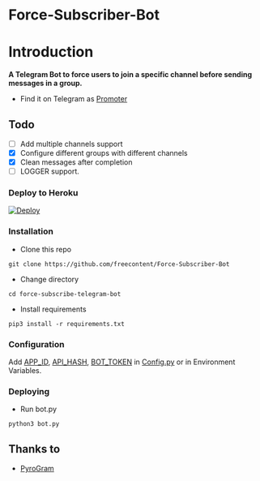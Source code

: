 # Force-Subscriber-Bot

# Introduction
**A Telegram Bot to force users to join a specific channel before sending messages in a group.**
- Find it on Telegram as [Promoter](https://t.me/Force_Subscriber_V1_Bot)

## Todo
- [ ] Add multiple channels support
- [X] Configure different groups with different channels
- [X] Clean messages after completion
- [ ] LOGGER support.

### Deploy to Heroku
[![Deploy](https://www.herokucdn.com/deploy/button.svg)](https://heroku.com/deploy?template=https://github.com/mohan625raj/Force-Subscriber-Bot)


### Installation
- Clone this repo
```
git clone https://github.com/freecontent/Force-Subscriber-Bot
```
- Change directory
```
cd force-subscribe-telegram-bot
```
- Install requirements
```
pip3 install -r requirements.txt
```

### Configuration
Add [APP_ID](https://my.telegram.org/apps), [API_HASH](https://my.telegram.org/apps), [BOT_TOKEN](https://t.me/botfather) in [Config.py](Config.py) or in Environment Variables.

### Deploying
- Run bot.py
```
python3 bot.py
```

## Thanks to
- [PyroGram](https://PyroGram.org)
